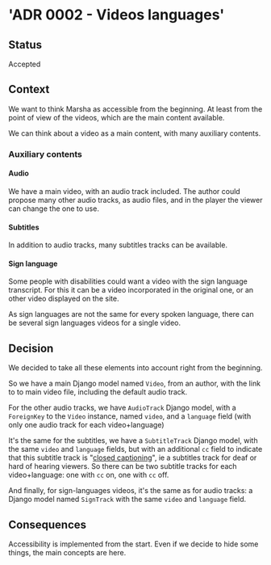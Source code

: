 # 'ADR 0002 - Videos languages'

## Status

Accepted

## Context

We want to think Marsha as accessible from the beginning. At least from
the point of view of the videos, which are the main content available.

We can think about a video as a main content, with many auxiliary
contents.

### Auxiliary contents

#### Audio

We have a main video, with an audio track included. The author could
propose many other audio tracks, as audio files, and in the player the
viewer can change the one to use.

#### Subtitles

In addition to audio tracks, many subtitles tracks can be available.

#### Sign language

Some people with disabilities could want a video with the sign language
transcript. For this it can be a video incorporated in the original one,
or an other video displayed on the site.

As sign languages are not the same for every spoken language, there can
be several sign languages videos for a single video.

## Decision

We decided to take all these elements into account right from the
beginning.

So we have a main Django model named `Video`, from an author, with the
link to to main video file, including the default audio track.

For the other audio tracks, we have `AudioTrack` Django model, with a
`ForeignKey` to the `Video` instance, named `video`, and a `language`
field (with only one audio track for each video+language)

It's the same for the subtitles, we have a `SubtitleTrack` Django model,
with the same `video` and `language` fields, but with an additional `cc`
field to indicate that this subtitle track is "[closed
captioning](https://en.wikipedia.org/wiki/Closed_captioning)", ie a
subtitles track for deaf or hard of hearing viewers. So there can be two
subtitle tracks for each video+language: one with `cc` on, one with `cc`
off.

And finally, for sign-languages videos, it's the same as for audio
tracks: a Django model named `SignTrack` with the same `video` and
`language` field.

## Consequences

Accessibility is implemented from the start. Even if we decide to hide
some things, the main concepts are here.
